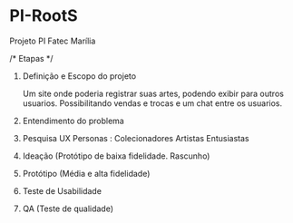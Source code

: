 # PI-RootS
Projeto PI Fatec Marília

/* Etapas */ 

1. Definição e Escopo do projeto
   
    Um site onde poderia registrar suas artes, podendo exibir para outros usuarios. Possibilitando vendas e trocas e um chat entre os usuarios.
   
3. Entendimento do problema 

4. Pesquisa UX
  Personas :
    Colecionadores
    Artistas
    Entusiastas

6. Ideação (Protótipo de baixa fidelidade. Rascunho) 

7. Protótipo (Média e alta fidelidade) 

8. Teste de Usabilidade 

9. QA (Teste de qualidade)

